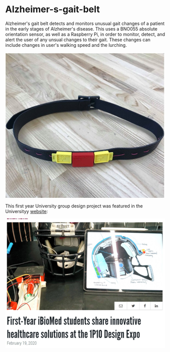 # Alzheimer-s-gait-belt
Alzheimer's gait belt detects and monitors unusual gait changes of a patient  in the early stages of Alzheimer's disease.
This uses a BNO055 absolute orientation sensor, as well as a Raspberry Pi, in order to monitor, detect, and alert the user of any unsual changes to their gait.
These changes can include changes in user's walking speed and the lurching. 

![Gait Belt Prototype](/gaitBelt.jpg)

This first year University group design project was featured in the Universityy [website](https://www.eng.mcmaster.ca/ibiomed/news/first-year-ibiomed-students-share-innovative-healthcare-solutions-1p10-design-expo):

![McMaster article](/article.jpg)
